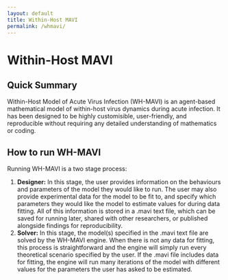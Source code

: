```yaml
---
layout: default
title: Within-Host MAVI
permalink: /whmavi/
---
```


# Within-Host MAVI
## Quick Summary
Within-Host Model of Acute Virus Infection (WH-MAVI) is an agent-based mathematical model of within-host virus dynamics during acute infection.
It has been designed to be highly customisible, user-friendly, and reproducible without requiring any detailed understanding of mathematics or coding.
## How to run WH-MAVI
Running WH-MAVI is a two stage process:
<ol>
  <li><b>Designer:</b> In this stage, the user provides information on the behaviours and parameters of the model they would like to run. The user may also provide experimental data for the model to be fit to, and specify which parameters they would like the model to estimate values for during data fitting. All of this information is stored in a .mavi text file, which can be saved for running later, shared with other researchers, or published alongside findings for reproducibility. </li>
  <li><b>Solver:</b> In this stage, the model(s) specified in the .mavi text file are solved by the WH-MAVI engine. When there is not any data for fitting, this process is straightforward and the engine will simply run every theoretical scenario specified by the user. If the .mavi file includes data for fitting, the engine will run many iterations of the model with different values for the parameters the user has asked to be estimated.</li>
</ol>
